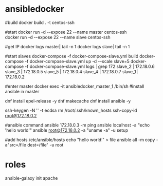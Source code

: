 # ansibledocker
 #build
 docker build . -t centos-ssh 

#start 
 docker run -d --expose 22 --name master  centos-ssh  
 docker run -d --expose 22 --name slave  centos-ssh 

#get IP
docker logs master| tail -n 1 
docker logs slave| tail -n 1 




#start slaves
docker-compose -f docker-compose-slave.yml build 
docker-compose -f docker-compose-slave.yml up -d --scale slave=5
docker-compose -f docker-compose-slave.yml logs  | grep 172
slave_2  | 172.18.0.6 
slave_3  | 172.18.0.5 
slave_5  | 172.18.0.4 
slave_4  | 172.18.0.7 
slave_1  | 172.18.0.2 




#enter master
docker exec -it  ansibledocker_master_1 /bin/sh
#install ansible in master

 dnf install epel-release -y
 dnf makecache
 dnf install ansible -y

ssh-keygen  -N '' -t ecdsa
rm /root/.ssh/known_hosts
 ssh-copy-id root@172.18.0.2


#ansible command
ansible 172.18.0.3 -m ping
ansible localhost -a "echo 'hello world'"
ansible root@172.18.0.2 -a "uname -a" -u setup

#add hosts
/etc/ansible/hosts
echo "hello world!" > file
ansible all -m copy -a"src=/file dest=/file" -u root


# roles
ansible-galaxy init apache